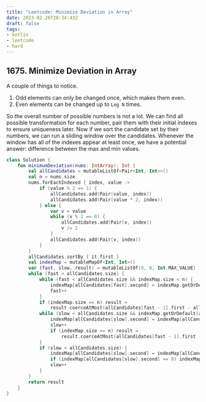 ```yaml
---
title: "Leetcode: Minimize Deviation in Array"
date: 2023-02-26T20:34:43Z
draft: false
tags:
- kotlin
- leetcode
- hard
---
```

## 1675. Minimize Deviation in Array
A couple of things to notice.
1. Odd elements can only be changed once, which makes them even.
2. Even elements can be changed up to `Log N` times.

So the overall number of possible numbers is not a lot. We can find all possible transformation for each number, pair them with their initial indexes to ensure uniqueness later. Now if we sort the candidate set by their numbers, we can run a sliding window over the candidates. Whenever the window has all of the indexes appear at least once, we have a potential answer: difference between the max and min values.
```kotlin
class Solution {
    fun minimumDeviation(nums: IntArray): Int {
        val allCandidates = mutableListOf<Pair<Int, Int>>()
        val n = nums.size
        nums.forEachIndexed { index, value ->
            if (value % 2 == 1) {
                allCandidates.add(Pair(value, index))
                allCandidates.add(Pair(value * 2, index))
            } else {
                var v = value
                while (v % 2 == 0) {
                    allCandidates.add(Pair(v, index))
                    v /= 2
                }
                allCandidates.add(Pair(v, index))
            }
        }
        allCandidates.sortBy { it.first }
        val indexMap = mutableMapOf<Int, Int>()
        var (fast, slow, result) = mutableListOf(0, 0, Int.MAX_VALUE)
        while (fast < allCandidates.size) {
            while (fast < allCandidates.size && indexMap.size < n) {
                indexMap[allCandidates[fast].second] = indexMap.getOrDefault(allCandidates[fast].second, 0) + 1
                fast++
            }
            if (indexMap.size == n) result =
                result.coerceAtMost(allCandidates[fast - 1].first - allCandidates[slow].first)
            while (slow < allCandidates.size && indexMap.getOrDefault(allCandidates[slow].second, 0) > 1) {
                indexMap[allCandidates[slow].second] = indexMap[allCandidates[slow].second]!! - 1
                slow++
                if (indexMap.size == n) result =
                    result.coerceAtMost(allCandidates[fast - 1].first - allCandidates[slow].first)
            }
            if (slow < allCandidates.size) {
                indexMap[allCandidates[slow].second] = indexMap[allCandidates[slow].second]!! - 1
                if (indexMap[allCandidates[slow].second] == 0) indexMap.remove(allCandidates[slow].second)
                slow++
            }
        }
        return result
    }
}
```
